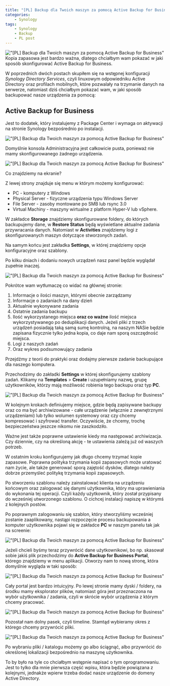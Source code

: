 ```yaml
---
title: "[PL] Backup dla Twoich maszyn za pomocą Active Backup for Business"
categories:
    - Synology
tags:
    - Synology
    - Backup
    - PL post
---
```

!["[PL] Backup dla Twoich maszyn za pomocą Active Backup for Business"](/assets/images/top_images/SynologyTOP.jpg)Kopia zapasowa jest bardzo ważna, dlatego chciałbym wam pokazać w jaki sposób skonfigurować Active Backup for Business.

W poprzednich dwóch postach skupiłem się na wstępnej konfiguracji *Synology Directory Services*, czyli linuxowym odpowiedniku Active Directory oraz profilach mobilnych, które pozwalały na trzymanie danych na serwerze, natomiast dziś chciałbym pokazać wam, w jaki sposób backupować nasze urządzenia za pomocą:

## Active Backup for Business

Jest to dodatek, który instalujemy z Package Center i wymaga on aktywacji na stronie Synology bezpośrednio po instalacji.

!["[PL] Backup dla Twoich maszyn za pomocą Active Backup for Business"](/assets/images/posts/Backup-Windows-Synology/01.png)

Domyślnie konsola Administracyjna jest całkowicie pusta, ponieważ nie mamy skonfigurowanego żadnego urządzenia.

!["[PL] Backup dla Twoich maszyn za pomocą Active Backup for Business"](/assets/images/posts/Backup-Windows-Synology/02.png)

Co znajdziemy na ekranie?

Z lewej strony znajduje się menu w którym możemy konfigurować:

* PC - komputery z Windows
* Physical Server - fizyczne urządzenia typu Windows Server
* File Server - zasoby montowane po SMB lub rsync 3.0
* Virtual Machiny - maszyny wirtualne z platform Hyper-V lub vSphere.

W zakładce **Storage** znajdziemy skonfigurowane foldery, do których backupujemy dane, w **Restore Status** będą wyświetlane aktualne zadania przywracania danych. Natomiast w **Activities** znajdziemy logi z skonfigurowanych maszyn dotyczące stworzonych zadań.

Na samym końcu jest zakładka **Settings**, w której znajdziemy opcje konfiguracyjne oraz szablony.

Po kilku dniach i dodaniu nowych urządzeń nasz panel będzie wyglądał zupełnie inaczej.

!["[PL] Backup dla Twoich maszyn za pomocą Active Backup for Business"](/assets/images/posts/Backup-Windows-Synology/03.png)

Pokrótce wam wytłumaczę co widać na głównej stronie:

1) Informacje o ilości maszyn, którymi obecnie zarządzamy
2) Informacje o zadaniach na dany dzień
3) Aktualnie wykonywane zadania
4) Ostatnie zadania backupu
5) Ilość wykorzystanego miejsca **oraz co ważne** ilość miejsca wykorzystywanego po deduplikacji danych. Jeżeli pliki z trzech urządzeń posiadają taką samą sumę kontrolną, na naszym NASie będzie zapisana fizycznie tylko jedna kopia, co daje nam sporą oszczędność miejsca.
6) Logi z naszych zadań
7) Oraz wykres podsumowujący zadania

Przejdźmy z teorii do praktyki oraz dodajmy pierwsze zadanie backupujące dla naszego komputera.

Przechodzimy do zakładki **Settings** w której skonfigurujemy szablony zadań. Klikamy na **Templates** > **Create** i uzupełniamy nazwę, grupę użytkowników, którzy mają możliwość robienia tego backupu oraz typ **PC**.

!["[PL] Backup dla Twoich maszyn za pomocą Active Backup for Business"](/assets/images/posts/Backup-Windows-Synology/04.png)

W kolejnym krokach definiujemy miejsce, gdzie będą zapisywane backupy oraz co ma być archiwizowane - całe urządzenie (włącznie z zewnętrznymi urządzeniami) lub tylko wolumen systemowy oraz czy chcemy kompresować i szyfrować transfer. Oczywiście, że chcemy, trochę bezpieczeństwa jeszcze nikomu nie zaszkodziło.

Ważne jest także poprawne ustawienie kiedy ma następować archiwizacja. Czy dziennie, czy na określoną akcję - te ustawienia zależą już od waszych potrzeb.

W ostatnim kroku konfigurujemy jak długo chcemy trzymać kopie zapasowe. Poprawna polityka trzymania kopii zapasowych może uratować nam życie, ale także generować sporą zajętość dysków, dlatego należy dobrze przemyśleć politykę trzymania kopii zapasowych. 

Po stworzeniu szablonu należy zainstalować klienta na urządzeniu końcowym oraz zalogować się danymi użytkownika, który ma uprawieniania do wykonania tej operacji. Czyli każdy użytkownik, który został przypisany do wcześniej utworzonego szablonu. O cichcej instalacji napiszę w którymś z kolejnych postów.

Po poprawnym zalogowaniu się szablon, który stworzyliśmy wcześniej zostanie zaaplikowany, nastąpi rozpoczęcie procesu backupowania a komputer użytkownika pojawi się w zakładce **PC** w naszym panelu tak jak na screenie:

!["[PL] Backup dla Twoich maszyn za pomocą Active Backup for Business"](/assets/images/posts/Backup-Windows-Synology/05.png)

Jeżeli chcieli byśmy teraz przywrócić dane użytkownikowi, bo np. skasował sobie jakiś plik przechodzimy do **Active Backup for Business Portal**, którego znajdziemy w menu aplikacji. Otworzy nam to nową stronę, która domyślnie wygląda w taki sposób:

!["[PL] Backup dla Twoich maszyn za pomocą Active Backup for Business"](/assets/images/posts/Backup-Windows-Synology/06.png)

Cały portal jest bardzo intuicyjny. Po lewej stronie mamy dyski / foldery, na środku mamy eksplorator plików, natomiast góra jest przeznaczona na wybór użytkownika / zadania, czyli w skrócie wybór urządzenia z którym chcemy pracować. 

!["[PL] Backup dla Twoich maszyn za pomocą Active Backup for Business"](/assets/images/posts/Backup-Windows-Synology/07.png)

Pozostał nam dolny pasek, czyli timeline. Stamtąd wybieramy okres z którego chcemy przywrócić pliki. 

!["[PL] Backup dla Twoich maszyn za pomocą Active Backup for Business"](/assets/images/posts/Backup-Windows-Synology/08.png)

Po wybraniu pliki / katalogu możemy go albo ściągnąć, albo przywrócić do określonej lokalizacji bezpośrednio na maszynę użytkownika. 

To by było na tyle co chciałbym wstępnie napisać o tym oprogramowaniu. Jest to tylko dla mnie pierwsza część wpisu, która będzie powiązana z kolejnymi, jednakże wpierw trzeba dodać nasze urządzenie do domeny Active Directory.
